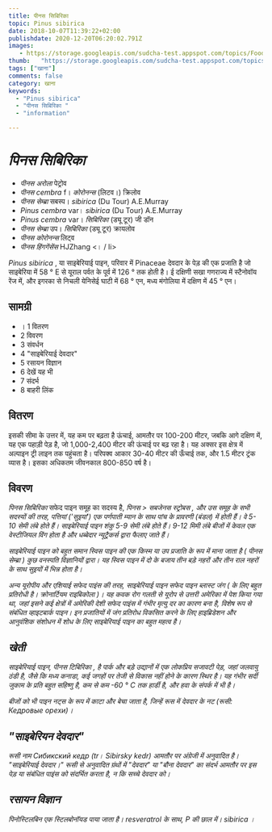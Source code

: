 ```yaml
---
title: पीनस सिबिरिका 
topic: Pinus sibirica
date: 2018-10-07T11:39:22+02:00
publishdate: 2020-12-20T06:20:02.791Z
images: 
   - https://storage.googleapis.com/sudcha-test.appspot.com/topics/Food/pinus_sibirica/1.jpeg
thumb:   "https://storage.googleapis.com/sudcha-test.appspot.com/topics/Food/pinus_sibirica/thumb.jpeg"
tags: ["खाना"]
comments: false
category: खाना
keywords: 
  - "Pinus sibirica"
  - "पीनस सिबिरिका "
  - "information"

---
```

<h1> <i> पिनस सिबिरिका </i> </h1> <p> </p> <ul> <li> <i> पीनस अरोला </i> पेट्रोव </li> <li> <i> पीनस cembra </i> f। <i> कोरोनन्स </i> (लिटव।) क्रिलोव </li> <li> <i> पीनस सेम्ब्रा </i> सबस्प। <i> sibirica </i> (Du Tour) A.E.Murray </li> <li> <i> Pinus cembra </i> var। <i> sibirica </i> (Du Tour) A.E.Murray </li> <li> <i> Pinus cembra </i> var। <i> सिबिरिका </i> (ड्यू टूर) जी डॉन </li> <li> <i> पीनस सेम्ब्रा </i> उप। <i> सिबिरिका </i> (ड्यू टूर) क्रायलोव </li> <li> <i> पीनस कोरोनन्स </i> लिट्व </li> <li> <i> पीनस हिंगगेंसेंस </i> HJZhang <। / li> </ul> <p> <i> Pinus sibirica </i>, या साइबेरियाई पाइन, परिवार में Pinaceae देवदार के पेड़ की एक प्रजाति है जो साइबेरिया में 58 ° E से यूराल पर्वत के पूर्व में 126 ° तक होती है। ई दक्षिणी सखा गणराज्य में स्टैनोवॉय रेंज में, और इगरका से निचली येनिसेई घाटी में 68 ° एन, मध्य मंगोलिया में दक्षिण में 45 ° एन। </p> <h2> सामग्री </h2> <ul> <li>। 1 वितरण </li> <li> 2 विवरण </li> <li> 3 संवर्धन </li> <li> 4 "साइबेरियाई देवदार" </li> <li> 5 रसायन विज्ञान </li> <li> 6 देखें यह भी </li> <li> 7 संदर्भ </li> <li> 8 बाहरी लिंक </li> </ul> <h2> वितरण </h2> <p> इसकी सीमा के उत्तर में, यह कम पर बढ़ता है ऊंचाई, आमतौर पर 100-200 मीटर, जबकि आगे दक्षिण में, यह एक पहाड़ी पेड़ है, जो 1,000-2,400 मीटर की ऊंचाई पर बढ़ रहा है। यह अक्सर इस क्षेत्र में अल्पाइन ट्री लाइन तक पहुंचता है। परिपक्व आकार 30-40 मीटर की ऊँचाई तक, और 1.5 मीटर ट्रंक व्यास है। इसका अधिकतम जीवनकाल 800-850 वर्ष है। </p> <h2> विवरण </h2> <p> <i> पिनस सिबिरिका </i> सफेद पाइन समूह का सदस्य है, <i> पिनस </>> सबजेनस <i> स्ट्रोबस </i>, और उस समूह के सभी सदस्यों की तरह, पत्तियां ('सुइयां') एक पर्णपाती म्यान के साथ पांच के प्रावरणी (बंडल) में होती हैं। वे 5-10 सेमी लंबे होते हैं। साइबेरियाई पाइन शंकु 5-9 सेमी लंबे होते हैं। 9-12 मिमी लंबे बीजों में केवल एक वेस्टीजियल विंग होता है और धब्बेदार न्यूट्रैकर्स द्वारा फैलाए जाते हैं। </p> <p> साइबेरियाई पाइन को बहुत समान स्विस पाइन की एक किस्म या उप प्रजाति के रूप में माना जाता है (<i> पीनस सेम्ब्रा </i >) कुछ वनस्पति विज्ञानियों द्वारा। यह स्विस पाइन में दो के बजाय तीन बड़े नहरों और तीन राल नहरों के साथ सुइयों में भिन्न होता है। </p> <p> अन्य यूरोपीय और एशियाई सफेद पाइंस की तरह, साइबेरियाई पाइन सफेद पाइन ब्लास्ट जंग (<i> के लिए बहुत प्रतिरोधी है। क्रोनार्टियम राइबिकोला </i>)। यह कवक रोग गलती से यूरोप से उत्तरी अमेरिका में पेश किया गया था, जहां इसने कई क्षेत्रों में अमेरिकी देशी सफेद पाइंस में गंभीर मृत्यु दर का कारण बना है, विशेष रूप से संबंधित व्हाइटबार्क पाइन। इन प्रजातियों में जंग प्रतिरोध विकसित करने के लिए हाइब्रिडेशन और आनुवंशिक संशोधन में शोध के लिए साइबेरियाई पाइन का बहुत महत्व है। </p> <h2> खेती </h2> <p> साइबेरियाई पाइन, <i> पीनस टिबिरिका </i>, है पार्क और बड़े उद्यानों में एक लोकप्रिय सजावटी पेड़, जहां जलवायु ठंडी है, जैसे कि मध्य कनाडा, कई जगहों पर तेजी से विकास नहीं होने के कारण स्थिर है। यह गंभीर सर्दी जुकाम के प्रति बहुत सहिष्णु है, कम से कम -60 ° C तक हार्डी है, और हवा के संपर्क में भी है। </p> <p> बीजों को भी पाइन नट्स के रूप में काटा और बेचा जाता है, जिन्हें रूस में <i> देवदार के नट </i> (रूसी: Кедровые орехи)। </p> <h2> "साइबेरियन देवदार" </h2> <p> रूसी नाम Сибикский кедр (tr। Sibirsky kedr) आमतौर पर अंग्रेजी में अनुवादित है। "साइबेरियाई देवदार।" रूसी से अनुवादित ग्रंथों में "देवदार" या "बौना देवदार" का संदर्भ आमतौर पर इस पेड़ या संबंधित पाइंस को संदर्भित करता है, न कि सच्चे देवदार को। </p> <h2> रसायन विज्ञान </h2> <p> पिनोस्टिलबिन एक स्टिलबोनॉयड पाया जाता है। resveratrol के साथ, <i> P की छाल में। sibirica </i>। </p> 